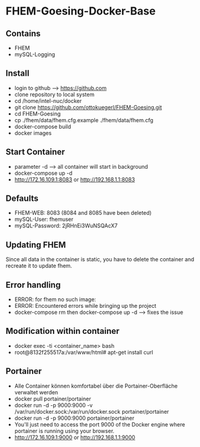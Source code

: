 # FHEM-Goesing-Docker-Base

## Contains

- FHEM
- mySQL-Logging

## Install

- login to github --> https://github.com
- clone repository to local system
- cd /home/intel-nuc/docker
- git clone https://github.com/ottokuegerl/FHEM-Goesing.git
- cd FHEM-Goesing
- cp ./fhem/data/fhem.cfg.example ./fhem/data/fhem.cfg
- docker-compose build
- docker images

## Start Container

- parameter -d --> all container will start in background
- docker-compose up -d
- http://172.16.109.1:8083 or http://192.168.1.1:8083

## Defaults

- FHEM-WEB: 8083 (8084 and 8085 have been deleted)
- mySQL-User: fhemuser
- mySQL-Password: 2jRHnEi3WuNSQAcX7

## Updating FHEM

Since all data in the container is static, you have to delete the container and recreate it to update fhem.

## Error handling
- ERROR: for fhem  no such image:
- ERROR: Encountered errors while bringing up the project
- docker-compose rm then docker-compose up -d --> fixes the issue

## Modification within container
- docker exec -ti <container_name> bash
- root@8132f255517a:/var/www/html# apt-get install curl

## Portainer
- Alle Container können komfortabel über die Portainer-Oberfläche verwaltet werden
- docker pull portainer/portainer
- docker run -d -p 9000:9000 -v /var/run/docker.sock:/var/run/docker.sock portainer/portainer
- docker run -d -p 9000:9000 portainer/portainer
- You'll just need to access the port 9000 of the Docker engine where portainer is running using your browser. 
- http://172.16.109.1:9000 or http://192.168.1.1:9000

